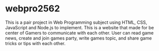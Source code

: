 # webpro2562
This is a pair project in Web Programming subject using HTML, CSS, JavaScript and Node.js to implement. This is a website that made for be center of Gamers to communicate with each other. User can read game news, create and join games party, write games topic, and share game tricks or tips with each other.

